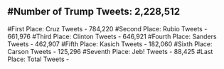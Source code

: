 #Number of Trump Tweets: 2,228,512
---
#First Place: Cruz Tweets - 784,220
#Second Place: Rubio Tweets - 661,976
#Third Place: Clinton Tweets - 646,921
#Fourth Place: Sanders Tweets - 462,907
#Fifth Place: Kasich Tweets - 182,060
#Sixth Place: Carson Tweets - 125,296
#Seventh Place: Jeb! Tweets - 88,425
#Last Place: Total Tweets -  
